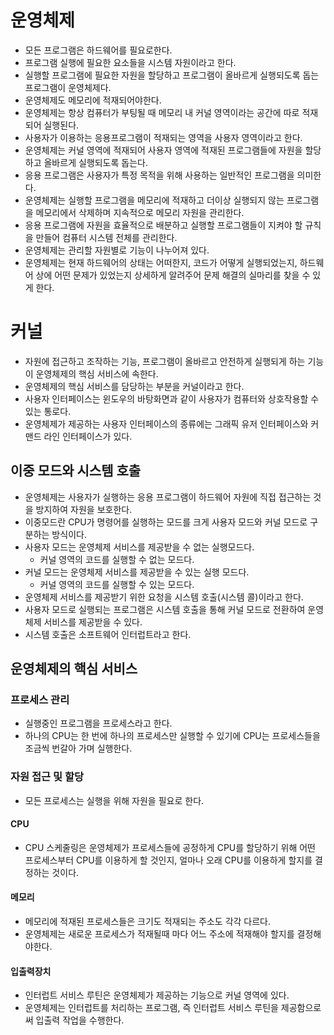 # 운영체제

- 모든 프로그램은 하드웨어를 필요로한다.
- 프로그램 실행에 필요한 요소들을 시스템 자원이라고 한다.
- 실행할 프로그램에 필요한 자원을 할당하고 프로그램이 올바르게 실행되도록 돕는 프로그램이 운영체제다.
- 운영체제도 메모리에 적재되어야한다.
- 운영체제는 항상 컴퓨터가 부팅될 때 메모리 내 커널 영역이라는 공간에 따로 적재되어 실행된다.
- 사용자가 이용하는 응용프로그램이 적재되는 영역을 사용자 영역이라고 한다.
- 운영체제는 커널 영역에 적재되어 사용자 영역에 적재된 프로그램들에 자원을 할당하고 올바르게 실행되도록 돕는다.
- 응용 프로그램은 사용자가 특정 목적을 위해 사용하는 일반적인 프로그램을 의미한다.
- 운영체제는 실행할 프로그램을 메모리에 적재하고 더이상 실행되지 않는 프로그램을 메모리에서 삭제하며 지속적으로 메모리 자원을 관리한다.
- 응용 프로그램에 자원을 효율적으로 배분하고 실행할 프로그램들이 지켜야 할 규칙을 만들어 컴퓨터 시스템 전체를 관리한다.
- 운영체제는 관리할 자원별로 기능이 나누어져 있다.
- 운영체제는 현재 하드웨어의 상태는 어떠한지, 코드가 어떻게 실행되었는지, 하드웨어 상에 어떤 문제가 있었는지 상세하게 알려주어 문제 해결의 실마리를 찾을 수 있게 한다.

# 커널

- 자원에 접근하고 조작하는 기능, 프로그램이 올바르고 안전하게 실행되게 하는 기능이 운영체제의 핵심 서비스에 속한다.
- 운영체제의 핵심 서비스를 담당하는 부분을 커널이라고 한다.
- 사용자 인터페이스는 윈도우의 바탕화면과 같이 사용자가 컴퓨터와 상호작용할 수 있는 통로다.
- 운영체제가 제공하는 사용자 인터페이스의 종류에는 그래픽 유저 인터페이스와 커맨드 라인 인터페이스가 있다.

## 이중 모드와 시스템 호출

- 운영체제는 사용자가 실행하는 응용 프로그램이 하드웨어 자원에 직접 접근하는 것을 방지하여 자원을 보호한다.
- 이중모드란 CPU가 명령어를 실행하는 모드를 크게 사용자 모드와 커널 모드로 구분하는 방식이다.
- 사용자 모드는 운영체제 서비스를 제공받을 수 없는 실행모드다.
  - 커널 영역의 코드를 실행할 수 없는 모드다.
- 커널 모드는 운영체제 서비스를 제공받을 수 있는 실행 모드다.
  - 커널 영역의 코드를 실행할 수 있는 모드다.
- 운영체제 서비스를 제공받기 위한 요청을 시스템 호출(시스템 콜)이라고 한다.
- 사용자 모드로 실행되는 프로그램은 시스템 호출을 통해 커널 모드로 전환하여 운영체제 서비스를 제공받을 수 있다.
- 시스템 호출은 소프트웨어 인터럽트라고 한다.

## 운영체제의 핵심 서비스

### 프로세스 관리

- 실행중인 프로그램을 프로세스라고 한다.
- 하나의 CPU는 한 번에 하나의 프로세스만 실행할 수 있기에 CPU는 프로세스들을 조금씩 번갈아 가며 실행한다.

### 자원 접근 및 할당

- 모든 프로세스는 실행을 위해 자원을 필요로 한다.

#### CPU

- CPU 스케줄링은 운영체제가 프로세스들에 공정하게 CPU를 할당하기 위해 어떤 프로세스부터 CPU를 이용하게 할 것인지, 얼마나 오래 CPU를 이용하게 할지를 결정하는 것이다.

#### 메모리

- 메모리에 적재된 프로세스들은 크기도 적재되는 주소도 각각 다르다.
- 운영체제는 새로운 프로세스가 적재될때 마다 어느 주소에 적재해야 할지를 결정해야한다.

#### 입출력장치

- 인터럽트 서비스 루틴은 운영체제가 제공하는 기능으로 커널 영역에 있다.
- 운영체제는 인터럽트를 처리하는 프로그램, 즉 인터럽트 서비스 루틴을 제공함으로써 입출력 작업을 수행한다.
